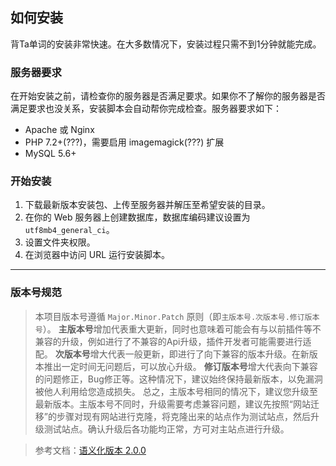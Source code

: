## 如何安装

背Ta单词的安装非常快速。在大多数情况下，安装过程只需不到1分钟就能完成。

### 服务器要求

在开始安装之前，请检查你的服务器是否满足要求。如果你不了解你的服务器是否满足要求也没关系，安装脚本会自动帮你完成检查。服务器要求如下：
- Apache 或 Nginx
- PHP 7.2+(???)，需要启用 imagemagick(???) 扩展
- MySQL 5.6+

### 开始安装

1. 下载最新版本安装包、上传至服务器并解压至希望安装的目录。
1. 在你的 Web 服务器上创建数据库，数据库编码建议设置为`utf8mb4_general_ci`。
1. 设置文件夹权限。
1. 在浏览器中访问 URL 运行安装脚本。

------------

### 版本号规范

> 本项目版本号遵循 `Major.Minor.Patch` 原则（即`主版本号.次版本号.修订版本号`）。
> **主版本号**增加代表重大更新，同时也意味着可能会有与以前插件等不兼容的升级，例如进行了不兼容的Api升级，插件开发者可能需要进行适配。
> **次版本号**增大代表一般更新，即进行了向下兼容的版本升级。在新版本推出一定时间无问题后，可以放心升级。
> **修订版本号**增大代表向下兼容的问题修正，Bug修正等。这种情况下，建议始终保持最新版本，以免漏洞被他人利用给您造成损失。
> 总之，主版本号相同的情况下，建议您升级至最新版本。主版本号不同时，升级需要考虑兼容问题，建议先按照“网站迁移”的步骤对现有网站进行克隆，将克隆出来的站点作为测试站点，然后升级测试站点。确认升级后各功能均正常，方可对主站点进行升级。

> 参考文档：[语义化版本 2.0.0](https://semver.org/lang/zh-CN/)